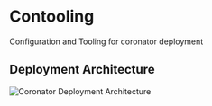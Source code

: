 # Contooling

Configuration and Tooling for coronator deployment

## Deployment Architecture

![Coronator Deployment Architecture](https://user-images.githubusercontent.com/20650401/103154112-08b45780-47c8-11eb-981f-f79546e48d90.png)
